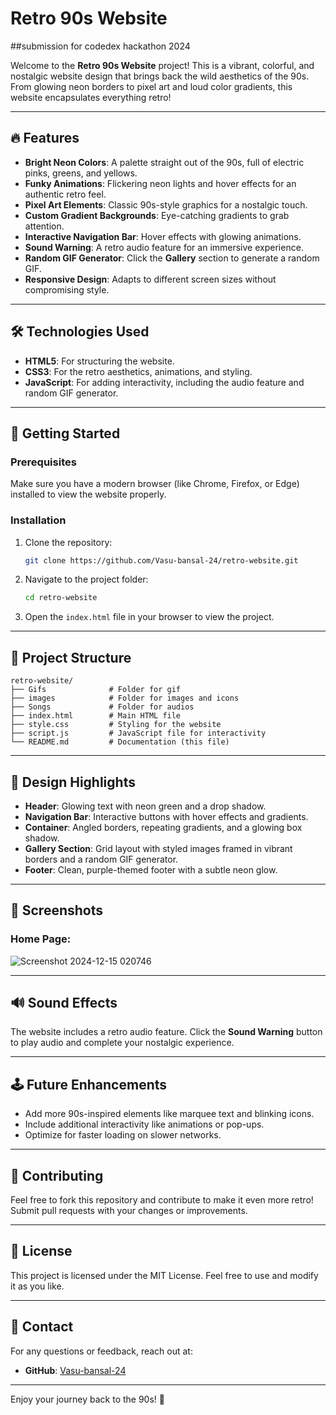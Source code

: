 # Retro 90s Website

##submission for codedex hackathon 2024

Welcome to the **Retro 90s Website** project! This is a vibrant, colorful, and nostalgic website design that brings back the wild aesthetics of the 90s. From glowing neon borders to pixel art and loud color gradients, this website encapsulates everything retro!

---

## 🔥 Features

- **Bright Neon Colors**: A palette straight out of the 90s, full of electric pinks, greens, and yellows.
- **Funky Animations**: Flickering neon lights and hover effects for an authentic retro feel.
- **Pixel Art Elements**: Classic 90s-style graphics for a nostalgic touch.
- **Custom Gradient Backgrounds**: Eye-catching gradients to grab attention.
- **Interactive Navigation Bar**: Hover effects with glowing animations.
- **Sound Warning**: A retro audio feature for an immersive experience.
- **Random GIF Generator**: Click the **Gallery** section to generate a random GIF.
- **Responsive Design**: Adapts to different screen sizes without compromising style.

---

## 🛠️ Technologies Used

- **HTML5**: For structuring the website.
- **CSS3**: For the retro aesthetics, animations, and styling.
- **JavaScript**: For adding interactivity, including the audio feature and random GIF generator.

---

## 🚀 Getting Started

### Prerequisites
Make sure you have a modern browser (like Chrome, Firefox, or Edge) installed to view the website properly.

### Installation

1. Clone the repository:
   ```bash
   git clone https://github.com/Vasu-bansal-24/retro-website.git
   ```

2. Navigate to the project folder:
   ```bash
   cd retro-website
   ```

3. Open the `index.html` file in your browser to view the project.

---

## 📁 Project Structure

```
retro-website/
├── Gifs              # Folder for gif
├── images            # Folder for images and icons
├── Songs             # Folder for audios
├── index.html        # Main HTML file
├── style.css         # Styling for the website
├── script.js         # JavaScript file for interactivity
└── README.md         # Documentation (this file)
```

---

## 🎨 Design Highlights

- **Header**: Glowing text with neon green and a drop shadow.
- **Navigation Bar**: Interactive buttons with hover effects and gradients.
- **Container**: Angled borders, repeating gradients, and a glowing box shadow.
- **Gallery Section**: Grid layout with styled images framed in vibrant borders and a random GIF generator.
- **Footer**: Clean, purple-themed footer with a subtle neon glow.

---

## 🌟 Screenshots

### Home Page:
![Screenshot 2024-12-15 020746](https://github.com/user-attachments/assets/6d8a8ece-9be2-4335-8e0c-497a6c205be9)

---

## 🔊 Sound Effects

The website includes a retro audio feature. Click the **Sound Warning** button to play audio and complete your nostalgic experience.

---

## 🕹️ Future Enhancements

- Add more 90s-inspired elements like marquee text and blinking icons.
- Include additional interactivity like animations or pop-ups.
- Optimize for faster loading on slower networks.

---

## 🤝 Contributing

Feel free to fork this repository and contribute to make it even more retro! Submit pull requests with your changes or improvements.

---

## 📜 License

This project is licensed under the MIT License. Feel free to use and modify it as you like.

---

## 📧 Contact

For any questions or feedback, reach out at:
- **GitHub**: [Vasu-bansal-24](https://github.com/Vasu-bansal-24)

---

Enjoy your journey back to the 90s! 🎉
